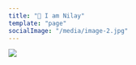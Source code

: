 ```yaml
---
title: "👋 I am Nilay"
template: "page"
socialImage: "/media/image-2.jpg"
---
```


![](/media/image-2.jpg)